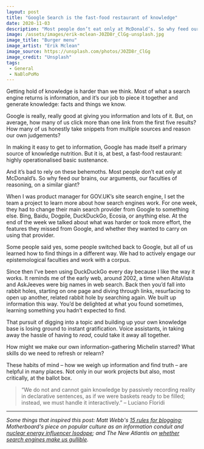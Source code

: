 ```yaml
---
layout: post
title: "Google Search is the fast-food restaurant of knowledge"
date: 2020-11-03
description: "Most people don’t eat only at McDonald’s. So why feed our brains, our arguments, our faculties of reasoning, on a similar giant?"
image: /assets/images/erik-mclean-J0ZD8r_ClGg-unsplash.jpg
image_title: "Burger menu"
image_artist: "Erik Mclean"
image_source: https://unsplash.com/photos/J0ZD8r_ClGg
image_credit: "Unsplash"
tags:
 - General
 - NaBloPoMo
---
```


Getting hold of knowledge is harder than we think. Most of what a search engine returns is information, and it’s our job to piece it together and generate knowledge: facts and things we know.

Google is really, really good at giving you information and lots of it. But, on average, how many of us click more than one link from the first five results? How many of us honestly take snippets from multiple sources and reason our own judgements? 

In making it easy to get to information, Google has made itself a primary source of knowledge nutrition. But it is, at best, a fast-food restaurant: highly operationalised basic sustenance.

And it’s bad to rely on these behemoths. Most people don’t eat only at McDonald’s. So why feed our brains, our arguments, our faculties of reasoning, on a similar giant? 

When I was product manager for GOV.UK’s site search engine, I set the team a project to learn more about how search engines work. For one week, they had to change their main search provider from Google to something else. Bing, Baidu, Dogpile, DuckDuckGo, Ecosia, or anything else. At the end of the week we talked about what was harder or took more effort, the features they missed from Google, and whether they wanted to carry on using that provider.

Some people said yes, some people switched back to Google, but all of us learned how to find things in a different way. We had to actively engage our epistemological faculties and work with a corpus.

Since then I’ve been using DuckDuckGo every day because I like the way it works. It reminds me of the early web, around 2002, a time when AltaVista and AskJeeves were big names in web search. Back then you’d fall into rabbit holes, starting on one page and diving through links, resurfacing to open up another, related rabbit hole by searching again. We built up information this way. You’d be delighted at what you found sometimes, learning something you hadn’t expected to find. 

That pursuit of digging into a topic and building up your own knowledge base is losing ground to instant gratification. Voice assistants, in taking away the hassle of having to _read_, could take it away all together. 

How might we make our own information-gathering Michelin starred? What skills do we need to refresh or relearn?

These habits of mind – how we weigh up information and find truth –  are helpful in many places. Not only in our work projects but also, most critically, at the ballot box. 

> “We do not and cannot gain knowledge by passively recording reality in declarative sentences, as if we were baskets ready to be filled; instead, we must handle it interactively.” – Luciano Floridi 

---

_Some things that inspired this post: Matt Webb's [15 rules for blogging](http://interconnected.org/home/2020/09/10/streak); Motherboard's piece on popular culture as an information conduit and [nuclear energy influencer Isodope](https://www.vice.com/en/article/y3gg3k/tiktok-influencer-isodope-is-stanning-for-nuclear-energy); and The New Atlantis on [whether search engines make us gullible](https://www.thenewatlantis.com/publications/hard-to-believe)._